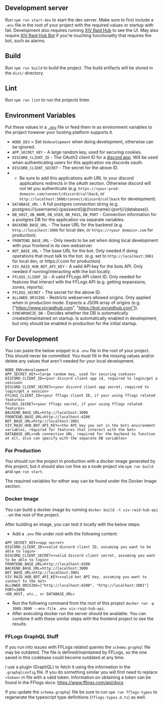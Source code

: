 ## Development server

Run `npm run start-dev` to start the dev server. Make sure to first include a `.env` file in the root of your project with the required values or startup with fail. Development also requires running [XIV Raid Hub](https://github.com/smithk58/xiv-raid-hub) to see the UI. May also require [XIV Raid Hub Bot](https://github.com/smithk58/xiv-raid-hub-bot) if you're touching functionality that requires the bot, such as alarms.

## Build

Run `npm run build` to build the project. The build artifacts will be stored in the `dist/` directory.

## Lint

Run `npm run lint` to run the projects linter.

## Environment Variables
Put these values in a [`.env`](https://www.npmjs.com/package/dotenv) file or feed them in as environment variables to the project however your hosting platform supports it. 
* `NODE_DEV` = Set to`development` when doing development, otherwise can be ignored.
* `APP_SECRET_KEY` - A large random key, used for securing cookies.
* `DISCORD_CLIENT_ID` - The OAuth2 client ID for a [discord app](https://discord.com/developers/applications). Will be used when authenticating users for this application via discords oauth.
* `DISCORD_CLIENT_SECRET` - The secret for the above ID.
* * Be sure to add this applications auth URL to your discord applications redirects in the oAuth section. Otherwise discord will not let you
authenticate (e.g. `https://<your-prod-domain>.com/connect/discord/callback`, or `http://localhost:3000/connect/discord/callback` for development).
* `DATABASE_URL` - A full postgres connection string (e.g. postgres://{username}:{password}@{hostname}:{port}/{database}).
* `DB_HOST`, `DB_NAME`, `DB_USER`, `DB_PASS`, `DB_PORT` - Connection information for a postgres DB for the application via separate variables.
* `BACKEND_BASE_URL` - The base URL for the backend (e.g. `http://localhost:3000` for local dev, or `https://<your domain>.com` for production).
* `FRONTEND_BASE_URL` - Only needs to be set when doing local development with your frontend in its own webserver.
* `BOT_BASE_URL` - The base URL for the bot. Only needed if doing operations that must talk to the bot. (e.g. set to `http://localhost:3001` for local dev, or https://<your bots domain>.com for production).
* `XIV_RAID_HUB_BOT_API_KEY` - A valid API key for the bots API. Only needed if running/interacting with the bot locally.
* `FFLOGS_CLIENT_ID` - A valid FFLogs API client ID. Only needed for features that interact with the FFLogs API (e.g. getting expansions, zones, reports).
* `FFLOGS_SECRET` - The secret for the above ID.
* `ALLOWED_ORIGINS` - Restricts webservers allowed origins. Only applied when in production mode. Expects a JSON array of origins (e.g. ["https://www.xivraidhub.com", "https://bot.xivraidhub.com"]).
* `SYNCHRONIZE_DB` - Decides whether the DB is automatically created/maintained on startup. Is automatically enabled in development, but only should be enabled in production for the initial startup.

## For Development
You can paste the below snippet in a `.env` file in the root of your project. This should never be committed. You must fill in the missing values and/or delete any values that aren't needed for your local development.
```
NODE_ENV=development
APP_SECRET_KEY=<large random key, used for securing cookies>
DISCORD_CLIENT_ID=<your discord client app id, required to login/get a session>
DISCORD_CLIENT_SECRET=<your discord client app secret, required to login/get a session>
FFLOGS_CLIENT_ID=<your fflogs client ID, if your using fflogs related features>
FFLOGS_SECRET=<your fflogs secret, if your using fflogs related features>
BACKEND_BASE_URL=http://localhost:3000
FRONTEND_BASE_URL=http://localhost:4200
BOT_BASE_URL=http://localhost:3001
XIV_RAID_HUB_BOT_API_KEY=<the API key you set in the bots environment variables, required for features that interact with the bot>
DATABASE_URL=<db connection URL, required for the backend to function at all, also can specify with the separate DB variables>
```

### For Production
You should run the project in production with a docker image generated by this project, but it should also run fine as a node project via `npm run build` and `npm run start`.

The required variables for either way can be found under the Docker Image section.

### Docker Image

You can build a docker image by running `docker build -t xiv-raid-hub-api .` on the root of the project.

After building an image, you can test it locally with the below steps:
* Add a `.env` file under root with the following content:
```
APP_SECRET_KEY=<app secret>
DISCORD_CLIENT_ID=<valid discord client ID, assuming you want to be able to login>
DISCORD_CLIENT_SECRET=<valid discord client secret, assuming you want to be able to login>
FRONTEND_BASE_URL=http://localhost:4200
BACKEND_BASE_URL=http://localhost:3000
BOT_BASE_URL=http://localhost:3001
XIV_RAID_HUB_BOT_API_KEY=<valid bot API key, assuming you want to connect to the bot>
ALLOWED_ORIGINS=["http://localhost:4200", "http://localhost:3001"]
PORT=3000
<DB_HOST, etc., or DATABASE_URL>
```
* Run the following command from the root of this project `docker run -p 3000:3000 --env-file .env xiv-raid-hub-api`.
* After executing docker run the server should be available. You can combine it with these similar steps with the frontend project to see the results.

### FFLogs GraphQL Stuff
If you run into issues with FFLogs related queries the `schema.graphql` file may be outdated. The file is defined/maintained by FFLogs, so the one saved in this codebase could become outdated at any time.

I use a plugin (GraphQL) to fetch it using the information in the `.graphqlconfig` file. If you do something similar you will first need to replace `<token>` in file with a valid token. Information on obtaining a token can be found in the FFlogs docs: https://www.fflogs.com/api/docs

If you update the `schema.graphql` file be sure to run `npm run fflogs-types` to regenerate the typescript type definitions (`fflogs-types.d.ts`) as well.
